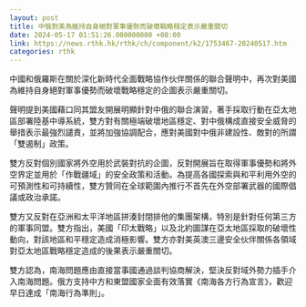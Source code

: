 ```yaml
---
layout: post
title: 中俄對美為維持自身絕對軍事優勢而破壞戰略穩定表示嚴重關切
date: 2024-05-17 01:51:26.000000000 +08:00
link: https://news.rthk.hk/rthk/ch/component/k2/1753467-20240517.htm
categories: rthk
---
```


中國和俄羅斯在關於深化新時代全面戰略協作伙伴關係的聯合聲明中，再次對美國為維持自身絕對軍事優勢而破壞戰略穩定的企圖表示嚴重關切。

聲明提到美國藉口同其盟友開展明顯針對中俄的聯合演習，著手採取行動在亞太地區部署陸基中導系統，雙方對有關極端破壞地區穩定、對中俄構成直接安全威脅的舉措表示最強烈譴責，並將加強協調配合，應對美國對中俄非建設性、敵對的所謂「雙遏制」政策。

雙方反對個別國家將外空用於武裝對抗的企圖，反對開展旨在取得軍事優勢和將外空界定並用於「作戰疆域」的安全政策和活動。為提高各國探索與和平利用外空的可預測性和可持續性，雙方贊同在全球範圍內推行不首先在外空部署武器的國際倡議或政治承諾。

雙方又反對在亞洲和太平洋地區拼湊封閉排他的集團架構，特別是針對任何第三方的軍事同盟。雙方指出，美國「印太戰略」以及北約圖謀在亞太地區採取的破壞性動向，對該地區和平穩定造成消極影響。雙方亦對美英澳三邊安全伙伴關係各領域對亞太地區戰略穩定造成的後果表示嚴重關切。

雙方認為，南海問題應由直接當事國通過談判協商解決，堅決反對域外勢力插手介入南海問題。俄方支持中方和東盟國家全面有效落實《南海各方行為宣言》，歡迎早日達成「南海行為準則」。
